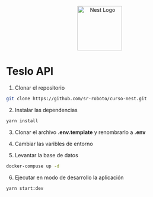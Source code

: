 <p align="center">
  <a href="http://nestjs.com/" target="blank"><img src="https://nestjs.com/img/logo-small.svg" width="120" alt="Nest Logo" /></a>
</p>

# Teslo API

1. Clonar el repositorio

```bash
git clone https://github.com/sr-roboto/curso-nest.git
```

2. Instalar las dependencias

```bash
yarn install
```

3. Clonar el archivo **.env.template** y renombrarlo a **.env**

4. Cambiar las varibles de entorno

5. Levantar la base de datos

```bash
docker-compuse up -d
```

6. Ejecutar en modo de desarrollo la aplicación

```bash
yarn start:dev
```
